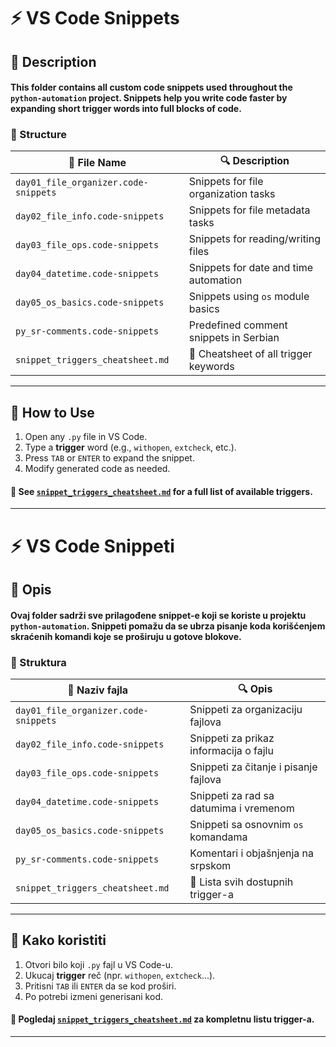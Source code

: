 # ⚡ VS Code Snippets

## 📘 Description

#### This folder contains all **custom code snippets** used throughout the `python-automation` project. Snippets help you write code faster by expanding short trigger words into full blocks of code.

### 📂 Structure

| 📄 File Name                         | 🔍 Description                         |
| ------------------------------------ | -------------------------------------- |
| `day01_file_organizer.code-snippets` | Snippets for file organization tasks   |
| `day02_file_info.code-snippets`      | Snippets for file metadata tasks       |
| `day03_file_ops.code-snippets`       | Snippets for reading/writing files     |
| `day04_datetime.code-snippets`       | Snippets for date and time automation  |
| `day05_os_basics.code-snippets`      | Snippets using `os` module basics      |
| `py_sr-comments.code-snippets`       | Predefined comment snippets in Serbian |
| `snippet_triggers_cheatsheet.md`     | 📌 Cheatsheet of all trigger keywords  |

---

## 🧪 How to Use

1. Open any `.py` file in VS Code.
2. Type a **trigger** word (e.g., `withopen`, `extcheck`, etc.).
3. Press `TAB` or `ENTER` to expand the snippet.
4. Modify generated code as needed.

#### 🧩 See [`snippet_triggers_cheatsheet.md`](./snippet_triggers_cheatsheet.md) for a full list of available triggers.

---

# ⚡ VS Code Snippeti

## 📘 Opis

#### Ovaj folder sadrži sve **prilagođene snippet-e** koji se koriste u projektu `python-automation`. Snippeti pomažu da se ubrza pisanje koda korišćenjem skraćenih komandi koje se proširuju u gotove blokove.

### 📂 Struktura

| 📄 Naziv fajla                       | 🔍 Opis                                |
| ------------------------------------ | -------------------------------------- |
| `day01_file_organizer.code-snippets` | Snippeti za organizaciju fajlova       |
| `day02_file_info.code-snippets`      | Snippeti za prikaz informacija o fajlu |
| `day03_file_ops.code-snippets`       | Snippeti za čitanje i pisanje fajlova  |
| `day04_datetime.code-snippets`       | Snippeti za rad sa datumima i vremenom |
| `day05_os_basics.code-snippets`      | Snippeti sa osnovnim `os` komandama    |
| `py_sr-comments.code-snippets`       | Komentari i objašnjenja na srpskom     |
| `snippet_triggers_cheatsheet.md`     | 📌 Lista svih dostupnih trigger-a      |

---

## 🧪 Kako koristiti

1. Otvori bilo koji `.py` fajl u VS Code-u.
2. Ukucaj **trigger** reč (npr. `withopen`, `extcheck`...).
3. Pritisni `TAB` ili `ENTER` da se kod proširi.
4. Po potrebi izmeni generisani kod.

#### 📌 Pogledaj [`snippet_triggers_cheatsheet.md`](./snippet_triggers_cheatsheet.md) za kompletnu listu trigger-a.

---
